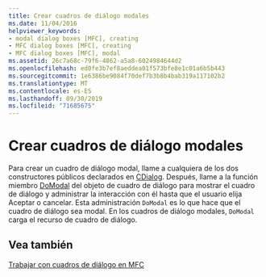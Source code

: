 ```yaml
---
title: Crear cuadros de diálogo modales
ms.date: 11/04/2016
helpviewer_keywords:
- modal dialog boxes [MFC], creating
- MFC dialog boxes [MFC], creating
- MFC dialog boxes [MFC], modal
ms.assetid: 26c7a68c-79f6-4862-a5a8-6024984644d2
ms.openlocfilehash: ed0fe3b7ef8aeddea01f573bfe8e1c01a6b5b443
ms.sourcegitcommit: 1e6386be9084f70def7b3b8b4bab319a117102b2
ms.translationtype: MT
ms.contentlocale: es-ES
ms.lasthandoff: 09/30/2019
ms.locfileid: "71685675"
---
```

# <a name="creating-modal-dialog-boxes"></a>Crear cuadros de diálogo modales

Para crear un cuadro de diálogo modal, llame a cualquiera de los dos constructores públicos declarados en [CDialog](../mfc/reference/cdialog-class.md). Después, llame a la función miembro [DoModal](../mfc/reference/cdialog-class.md#domodal) del objeto de cuadro de diálogo para mostrar el cuadro de diálogo y administrar la interacción con él hasta que el usuario elija Aceptar o cancelar. Esta administración `DoModal` es lo que hace que el cuadro de diálogo sea modal. En los cuadros de diálogo modales, `DoModal` carga el recurso de cuadro de diálogo.

## <a name="see-also"></a>Vea también

[Trabajar con cuadros de diálogo en MFC](../mfc/life-cycle-of-a-dialog-box.md)
